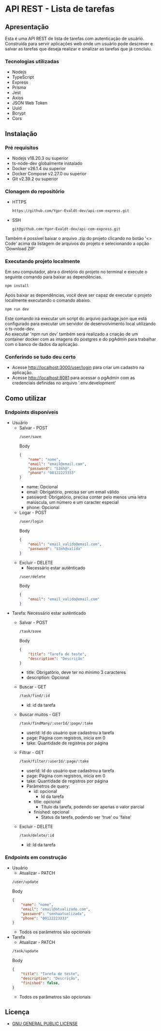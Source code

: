 # API REST - Lista de tarefas

## Apresentação
Esta é uma API REST de lista de tarefas com autenticação de usuário. <br>
Construída para servir aplicações web onde um usuário pode descrever e salvar as tarefas que deseja realizar e sinalizar as tarefas que já concluiu.

### Tecnologias utilizadas
- Nodejs
- TypeScript
- Express
- Prisma
- Jest
- Axios
- JSON Web Token
- Uuid
- Bcrypt
- Cors

## Instalação

### Pré requisítos
- Nodejs v18.20.3 ou superior
- ts-node-dev globalmente instalado
- Docker v26.1.4 ou superior
- Docker Compose v2.27.0 ou superior
- Git v2.39.2 ou superior

### Clonagem do repositório
- HTTPS
    ```bash
    https://github.com/Ygor-Evaldt-dev/api-com-express.git
    ```
- SSH
    ```bash
    git@github.com:Ygor-Evaldt-dev/api-com-express.git
    ```
Também é possível baixar o arquivo .zip do projeto clicando no botão '<> Code' acima da listagem de arquivos do projeto e selecionando a opção 'Download ZIP'

### Executando projeto localmente
Em seu computador, abra o diretório do projeto no terminal e execute o seguinte comando para baixar as dependências.
```bash
npm install
```

Após baixar as dependências, você deve ser capaz de executar o projeto localmente executando o comando abaixo.
```bash
npm run dev
```
Este comando irá executar um script do arquivo package.json que está configurado para executar um servidor de desenvolvimento local utilizando o ts-node-dev. <br>
Ao executar 'npm run dev' também será realizado a criação de um container docker com as imagens do postgres e do pgAdmin para trabalhar com o banco de dados da aplicação.

### Conferindo se tudo deu certo
- Acesse [http://localhost:3000/user/login](http://localhost:3000/user/login) para criar um cadastro na aplicação.
- Acesse [http://localhost:8081](http://localhost:8081) para acessar o pgAdmin com as credenciais definidas no arquivo '.env.development'

## Como utilizar

### Endpoints disponíveis
- Usuário
    - Salvar - POST 
        ```bash
        /user/save
        ```
        Body
        ```json
        {
            "name": "nome",
            "email": "email@email.com",
            "password": "S3nh@",
            "phone": "00122223333"
        }
        ```
        - name: Opcional
        - email: Obrigatório, precisa ser um email válido
        - password: Obrigatório, precisa conter pelo menos uma letra maiúscula, um número e um caracter especial
        - phone: Opcional
    - Logar - POST 
        ```bash
        /user/login
        ```
        Body
        ```json
        {
            "email": "email_valido@email.com",
            "password": "S3nh@valida"
        }
        ```
    - Excluir - DELETE
        - Necessário estar autênticado
        ```bash
        /user/delete
        ```
        Body
        ```json
        {
            "email": "email_valido@email.com"
        }
        ```
- Tarefa: Necessário estar autênticado
    - Salvar - POST 
        ```bash
        /task/save
        ```
        Body
        ```json
        {
            "title": "Tarefa de teste",
            "description": "Descrição"
        }
        ```
        - title: Obrigatório, deve ter no mínimo 3 caracteres
        - description: Opcional
        
    - Buscar - GET 
        ```bash
        /task/find/:id
        ```
        - id: id da tarefa
    - Buscar muitos - GET 
        ```bash
        /task/findMany/:userId/:page/:take
        ```
        - userId: Id do usuário que cadastrou a tarefa
        - page: Página com registros, inicia em 0
        - take: Quantidade de registros por página
    - Filtrar - GET 
        ```bash
        /task/filter/:userId/:page/:take
        ```
        - userId: Id do usuário que cadastrou a tarefa
        - page: Página com registros, inicia em 0
        - take: Quantidade de registros por página
        - Parâmetros de query:
            - id: opcional
                - Id da tarefa
            - title: opcional
                - Título da tarefa, podendo ser apenas o valor parcial
            - finished: opcional
                - Status da tarefa, podendo ser 'true' ou 'false'
    - Excluir - DELETE
        ```bash
        /task/delete/:id
        ```
        - id: Id da tarefa

### Endpoints em construção
- Usuário
    - Atualizar - PATCH
    ```bash
    /user/update
    ```
    Body
    ```json
    {
        "name": "nome",
        "email": "email@atualizado.com",
        "password": "senhaatualizada",
        "phone": "00122223333"
    }
    ```
    - Todos os parâmetros são opcionais
- Tarefa
    - Atualizar - PATCH
    ```bash
    /task/update
    ```
    Body
    ```json
    {
        "title": "Tarefa de teste",
        "description": "Descrição",
        "finished": false,
    }
    ```
    - Todos os parâmetros são opcionais

## Licença

- [GNU GENERAL PUBLIC LICENSE](https://github.com/Ygor-Evaldt-dev/api-com-express/tree/master?tab=GPL-3.0-1-ov-file)